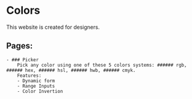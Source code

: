 # Colors

This website is created for designers.

## Pages:
	- ### Picker
		Pick any color using one of these 5 colors systems: ###### rgb, ###### hex, ###### hsl, ###### hwb, ###### cmyk.
		Features:
		- Dynamic form
		- Range Inputs
		- Color Invertion

